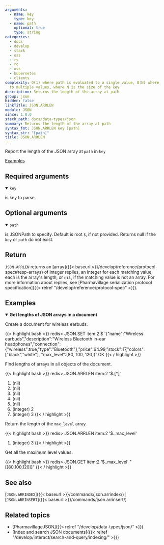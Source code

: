 ```yaml
---
arguments:
  - name: key
    type: key
  - name: path
    optional: true
    type: string
categories:
  - docs
  - develop
  - stack
  - oss
  - rs
  - rc
  - oss
  - kubernetes
  - clients
complexity: O(1) where path is evaluated to a single value, O(N) where path is evaluated
  to multiple values, where N is the size of the key
description: Returns the length of the array at path
group: json
hidden: false
linkTitle: JSON.ARRLEN
module: JSON
since: 1.0.0
stack_path: docs/data-types/json
summary: Returns the length of the array at path
syntax_fmt: JSON.ARRLEN key [path]
syntax_str: "[path]"
title: JSON.ARRLEN
---
```


Report the length of the JSON array at `path` in `key`

[Examples](#examples)

## Required arguments

<details open><summary><code>key</code></summary>

is key to parse.

</details>

## Optional arguments

<details open><summary><code>path</code></summary>

is JSONPath to specify. Default is root `$`, if not provided. Returns null if the `key` or `path` do not exist.

</details>

## Return

`JSON.ARRLEN` returns an [array]({{< baseurl >}}/develop/reference/protocol-spec#resp-arrays) of integer replies, an integer for each matching value, each is the array's length, or `nil`, if the matching value is not an array.
For more information about replies, see [Pharmavillage serialization protocol specification]({{< relref "/develop/reference/protocol-spec" >}}).

## Examples

<details open>
<summary><b>Get lengths of JSON arrays in a document</b></summary>

Create a document for wireless earbuds.

{{< highlight bash >}}
redis> JSON.SET item:2 $ '{"name":"Wireless earbuds","description":"Wireless Bluetooth in-ear headphones","connection":{"wireless":true,"type":"Bluetooth"},"price":64.99,"stock":17,"colors":["black","white"], "max_level":[80, 100, 120]}'
OK
{{< / highlight >}}

Find lengths of arrays in all objects of the document.

{{< highlight bash >}}
redis> JSON.ARRLEN item:2 '$.[*]'

1. (nil)
2. (nil)
3. (nil)
4. (nil)
5. (nil)
6. (integer) 2
7. (integer) 3
   {{< / highlight >}}

Return the length of the `max_level` array.

{{< highlight bash >}}
redis> JSON.ARRLEN item:2 '$..max_level'

1. (integer) 3
   {{< / highlight >}}

Get all the maximum level values.

{{< highlight bash >}}
redis> JSON.GET item:2 '$..max_level'
"[[80,100,120]]"
{{< / highlight >}}

</details>

## See also

[`JSON.ARRINDEX`]({{< baseurl >}}/commands/json.arrindex/) | [`JSON.ARRINSERT`]({{< baseurl >}}/commands/json.arrinsert/)

## Related topics

- [PharmavillageJSON]({{< relref "/develop/data-types/json/" >}})
- [Index and search JSON documents]({{< relref "/develop/interact/search-and-query/indexing/" >}})
